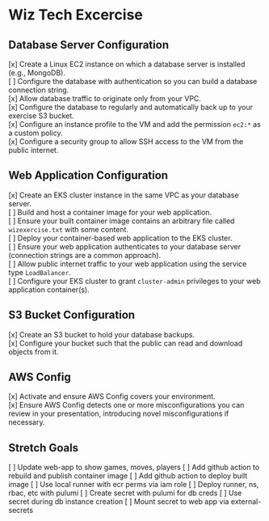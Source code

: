 # Wiz Tech Excercise

## Database Server Configuration

[x] Create a Linux EC2 instance on which a database server is installed (e.g., MongoDB).  
[ ] Configure the database with authentication so you can build a database connection string.  
[x] Allow database traffic to originate only from your VPC.  
[x] Configure the database to regularly and automatically back up to your exercise S3 bucket.  
[x] Configure an instance profile to the VM and add the permission `ec2:*` as a custom policy.  
[x] Configure a security group to allow SSH access to the VM from the public internet.  

## Web Application Configuration

[x] Create an EKS cluster instance in the same VPC as your database server.  
[ ] Build and host a container image for your web application.  
[ ] Ensure your built container image contains an arbitrary file called `wizexercise.txt` with some content.  
[ ] Deploy your container-based web application to the EKS cluster.  
[ ] Ensure your web application authenticates to your database server (connection strings are a common approach).  
[ ] Allow public internet traffic to your web application using the service type `LoadBalancer`.  
[ ] Configure your EKS cluster to grant `cluster-admin` privileges to your web application container(s).

## S3 Bucket Configuration

[x] Create an S3 bucket to hold your database backups.  
[x] Configure your bucket such that the public can read and download objects from it.  

## AWS Config

[x] Activate and ensure AWS Config covers your environment.  
[x] Ensure AWS Config detects one or more misconfigurations you can review in your presentation, introducing novel misconfigurations if necessary.  

## Stretch Goals
[ ] Update web-app to show games, moves, players
[ ] Add github action to rebuild and publish container image
[ ] Add github action to deploy built image
[ ] Use local runner with ecr perms via iam role
[ ] Deploy runner, ns, rbac, etc with pulumi
[ ] Create secret with pulumi for db creds
[ ] Use secret during db instance creation
[ ] Mount secret to web app via external-secrets

